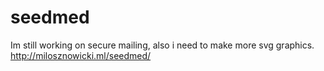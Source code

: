 # seedmed
Im still working on secure mailing, also i need to make more svg graphics.
http://milosznowicki.ml/seedmed/
